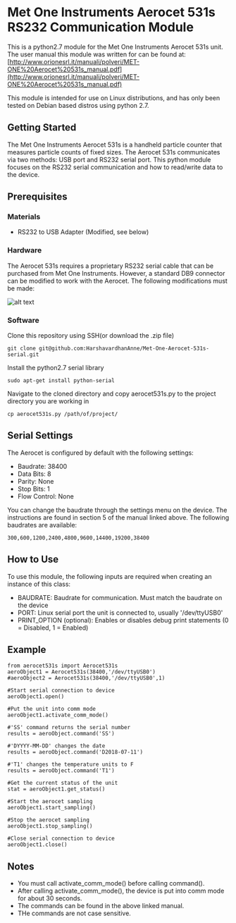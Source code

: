 # Met One Instruments Aerocet 531s RS232 Communication Module

This is a python2.7 module for the Met One Instruments Aerocet 531s unit. The user manual
this module was written for can be found at:
[http://www.orionesrl.it/manuali/polveri/MET-ONE%20Aerocet%20531s_manual.pdf](http://www.orionesrl.it/manuali/polveri/MET-ONE%20Aerocet%20531s_manual.pdf)

This module is intended for use on Linux distributions, and has only been tested on Debian based distros using python 2.7.

## Getting Started

The Met One Instruments Aerocet 531s is a handheld particle counter that measures particle counts of fixed sizes. The Aerocet 531s communicates via two methods: USB port and RS232 serial port. This python module focuses on the RS232 serial communication and how to read/write data to the device.

## Prerequisites

### Materials

* RS232 to USB Adapter (Modified, see below)

### Hardware

The Aerocet 531s requires a proprietary RS232 serial cable that can be purchased from Met One Instruments. However, a standard DB9 connector can be modified to work with the Aerocet. The following modifications must be made:



![alt text](modified_connector.jpg, "Image of modified DB9 connector")

### Software

Clone this repository using SSH(or download the .zip file)

```
git clone git@github.com:HarshavardhanAnne/Met-One-Aerocet-531s-serial.git
```

Install the python2.7 serial library

```
sudo apt-get install python-serial
```

Navigate to the cloned directory and copy aerocet531s.py to the project directory you are working in

```
cp aerocet531s.py /path/of/project/
```

## Serial Settings

The Aerocet is configured by default with the following settings:
* Baudrate: 38400
* Data Bits: 8
* Parity: None
* Stop Bits: 1
* Flow Control: None

You can change the baudrate through the settings menu on the device. The instructions are found in section 5 of the manual linked above.
The following baudrates are available:
```
300,600,1200,2400,4800,9600,14400,19200,38400
```

## How to Use

To use this module, the following inputs are required when creating an instance of this class:
* BAUDRATE: Baudrate for communication. Must match the baudrate on the device
* PORT: Linux serial port the unit is connected to, usually '/dev/ttyUSB0'
* PRINT_OPTION (optional): Enables or disables debug print statements (0 = Disabled, 1 = Enabled)

## Example

```
from aerocet531s import Aerocet531s  
aeroObject1 = Aerocet531s(38400,'/dev/ttyUSB0')  
#aeroObject2 = Aerocet531s(38400,'/dev/ttyUSB0',1)  

#Start serial connection to device  
aeroObject1.open()  

#Put the unit into comm mode  
aeroObject1.activate_comm_mode()  

#'SS' command returns the serial number  
results = aeroObject.command('SS')  

#'DYYYY-MM-DD' changes the date  
results = aeroObject.command('D2018-07-11')  

#'T1' changes the temperature units to F  
results = aeroObject.command('T1')  

#Get the current status of the unit  
stat = aeroObject1.get_status()  

#Start the aerocet sampling  
aeroObject1.start_sampling()  

#Stop the aerocet sampling  
aeroObject1.stop_sampling()  

#Close serial connection to device  
aeroObject1.close()  
```

## Notes

* You must call activate_comm_mode() before calling command().
* After calling activate_comm_mode(), the device is put into comm mode for about 30 seconds.
* The commands can be found in the above linked manual.
* THe commands are not case sensitive.
